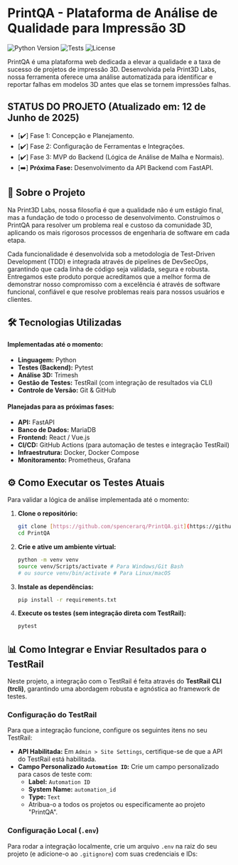 # PrintQA - Plataforma de Análise de Qualidade para Impressão 3D

![Python Version](https://img.shields.io/badge/Python-3.11+-blue.svg)
![Tests](https://img.shields.io/badge/Testes-Passing-brightgreen)
![License](https://img.shields.io/badge/Licença-MIT-blue)

PrintQA é uma plataforma web dedicada a elevar a qualidade e a taxa de sucesso de projetos de impressão 3D. Desenvolvida pela Print3D Labs, nossa ferramenta oferece uma análise automatizada para identificar e reportar falhas em modelos 3D antes que elas se tornem impressões falhas.

## STATUS DO PROJETO (Atualizado em: 12 de Junho de 2025)

* [✔️] Fase 1: Concepção e Planejamento.
* [✔️] Fase 2: Configuração de Ferramentas e Integrações.
* [✔️] Fase 3: MVP do Backend (Lógica de Análise de Malha e Normais).
* [➡️] **Próxima Fase:** Desenvolvimento da API Backend com FastAPI.

## 🚀 Sobre o Projeto

Na Print3D Labs, nossa filosofia é que a qualidade não é um estágio final, mas a fundação de todo o processo de desenvolvimento. Construímos o PrintQA para resolver um problema real e custoso da comunidade 3D, aplicando os mais rigorosos processos de engenharia de software em cada etapa.

Cada funcionalidade é desenvolvida sob a metodologia de Test-Driven Development (TDD) e integrada através de pipelines de DevSecOps, garantindo que cada linha de código seja validada, segura e robusta. Entregamos este produto porque acreditamos que a melhor forma de demonstrar nosso compromisso com a excelência é através de software funcional, confiável e que resolve problemas reais para nossos usuários e clientes.

## 🛠️ Tecnologias Utilizadas

#### Implementadas até o momento:
* **Linguagem:** Python
* **Testes (Backend):** Pytest
* **Análise 3D:** Trimesh
* **Gestão de Testes:** TestRail (com integração de resultados via CLI)
* **Controle de Versão:** Git & GitHub

#### Planejadas para as próximas fases:
* **API:** FastAPI
* **Banco de Dados:** MariaDB
* **Frontend:** React / Vue.js
* **CI/CD:** GitHub Actions (para automação de testes e integração TestRail)
* **Infraestrutura:** Docker, Docker Compose
* **Monitoramento:** Prometheus, Grafana

## ⚙️ Como Executar os Testes Atuais

Para validar a lógica de análise implementada até o momento:

1.  **Clone o repositório:**
    ```bash
    git clone [https://github.com/spencerarq/PrintQA.git](https://github.com/spencerarq/PrintQA.git)
    cd PrintQA
    ```

2.  **Crie e ative um ambiente virtual:**
    ```bash
    python -m venv venv
    source venv/Scripts/activate # Para Windows/Git Bash
    # ou source venv/bin/activate # Para Linux/macOS
    ```

3.  **Instale as dependências:**
    ```bash
    pip install -r requirements.txt
    ```

4.  **Execute os testes (sem integração direta com TestRail):**
    ```bash
    pytest
    ```

## 📊 Como Integrar e Enviar Resultados para o TestRail

Neste projeto, a integração com o TestRail é feita através do **TestRail CLI (trcli)**, garantindo uma abordagem robusta e agnóstica ao framework de testes.

### Configuração do TestRail

Para que a integração funcione, configure os seguintes itens no seu TestRail:
* **API Habilitada:** Em `Admin > Site Settings`, certifique-se de que a API do TestRail está habilitada.
* **Campo Personalizado `Automation ID`:** Crie um campo personalizado para casos de teste com:
    * **Label:** `Automation ID`
    * **System Name:** `automation_id`
    * **Type:** `Text`
    * Atribua-o a todos os projetos ou especificamente ao projeto "PrintQA".

### Configuração Local (`.env`)

Para rodar a integração localmente, crie um arquivo `.env` na raiz do seu projeto (e adicione-o ao `.gitignore`) com suas credenciais e IDs: